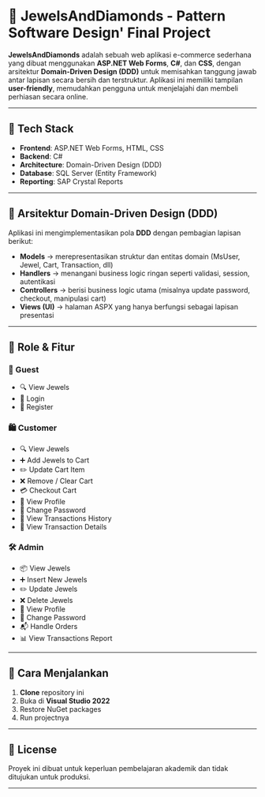 # 💎 JewelsAndDiamonds - Pattern Software Design' Final Project

**JewelsAndDiamonds** adalah sebuah web aplikasi e-commerce sederhana yang dibuat menggunakan **ASP.NET Web Forms**, **C#**, dan **CSS**, dengan arsitektur **Domain-Driven Design (DDD)** untuk memisahkan tanggung jawab antar lapisan secara bersih dan terstruktur. Aplikasi ini memiliki tampilan **user-friendly**, memudahkan pengguna untuk menjelajahi dan membeli perhiasan secara online.

---

## 🧱 Tech Stack

- **Frontend**: ASP.NET Web Forms, HTML, CSS  
- **Backend**: C#  
- **Architecture**: Domain-Driven Design (DDD)  
- **Database**: SQL Server (Entity Framework)
- **Reporting**: SAP Crystal Reports

---

## 🧠 Arsitektur Domain-Driven Design (DDD)

Aplikasi ini mengimplementasikan pola **DDD** dengan pembagian lapisan berikut:

- **Models** → merepresentasikan struktur dan entitas domain (MsUser, Jewel, Cart, Transaction, dll)  
- **Handlers** → menangani business logic ringan seperti validasi, session, autentikasi  
- **Controllers** → berisi business logic utama (misalnya update password, checkout, manipulasi cart)  
- **Views (UI)** → halaman ASPX yang hanya berfungsi sebagai lapisan presentasi  

---

## 👤 Role & Fitur

### 🔑 Guest
- 🔍 View Jewels
- 🔐 Login
- 📝 Register

### 🛍️ Customer
- 🔍 View Jewels
- ➕ Add Jewels to Cart
- ✏️ Update Cart Item
- ❌ Remove / Clear Cart
- 💳 Checkout Cart
- 👤 View Profile
- 🔑 Change Password
- 📜 View Transactions History
- 📄 View Transaction Details

### 🛠️ Admin
- 📦 View Jewels
- ➕ Insert New Jewels
- ✏️ Update Jewels
- ❌ Delete Jewels
- 👤 View Profile
- 🔑 Change Password
- 📬 Handle Orders
- 📊 View Transactions Report

---

## 🚀 Cara Menjalankan

1. **Clone** repository ini
2. Buka di **Visual Studio 2022**
3. Restore NuGet packages
4. Run projectnya
---

## 📌 License

Proyek ini dibuat untuk keperluan pembelajaran akademik dan tidak ditujukan untuk produksi.

---

